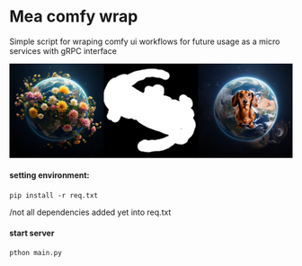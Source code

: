 
# Mea comfy wrap

Simple script for wraping comfy ui workflows for future usage as a micro services with gRPC interface

![image from assets](assets/inpaint_steps.png)

#### setting environment:
```
pip install -r req.txt
```
/not all dependencies added yet into req.txt

#### start server
```
pthon main.py
```


